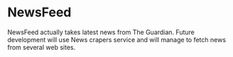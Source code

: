 # NewsFeed
NewsFeed actually takes latest news from The Guardian. Future development will use News crapers service and will manage to fetch news from several web sites.
